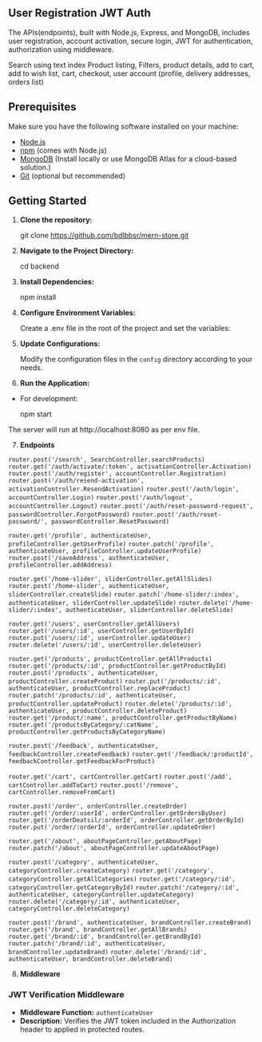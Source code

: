 ## User Registration JWT Auth

The APIs(endpoints), built with Node.js, Express, and MongoDB, includes 
user registration, 
account activation, 
secure login,
JWT for authentication,
authorization using middleware.

Search using text index
Product listing,
Filters,
product details,
add to cart,
add to wish list,
cart,
checkout,
user account (profile, delivery addresses, orders list)


## Prerequisites

Make sure you have the following software installed on your machine:

- [Node.js](https://nodejs.org/)  
- [npm](https://www.npmjs.com/) (comes with Node.js)
- [MongoDB](https://www.mongodb.com/) (Install locally or use MongoDB Atlas for a cloud-based solution.)
- [Git](https://git-scm.com/) (optional but recommended)

## Getting Started

1. **Clone the repository:**

   git clone https://github.com/bdlbbsr/mern-store.git


2. **Navigate to the Project Directory:**

   cd backend


3. **Install Dependencies:**

   npm install


4. **Configure Environment Variables:**

   Create a .env file in the root of the project and set the variables:

5. **Update Configurations:**

   Modify the configuration files in the `config` directory according to your needs.


6. **Run the Application:**

- For development:

  npm start

The server will run at http://localhost:8080 as per env file.

7. **Endpoints**

`router.post('/search', SearchController.searchProducts)`
`router.get('/auth/activate/:token', activationController.Activation)`
`router.post('/auth/register', accountController.Registration)`
`router.post('/auth/resend-activation', activationController.ResendActivation)`
`router.post('/auth/login', accountController.Login)`
`router.post('/auth/logout', accountController.Logout)`
`router.post('/auth/reset-password-request', passwordController.ForgotPassword)`
`router.post('/auth/reset-password/', passwordController.ResetPassword)`

`router.get('/profile', authenticateUser, profileController.getUserProfile)`
`router.patch('/profile', authenticateUser, profileController.updateUserProfile)`
`router.post('/saveAddress', authenticateUser, profileController.addAddress)`

`router.get('/home-slider', sliderController.getAllSlides)`
`router.post('/home-slider', authenticateUser, sliderController.createSlide)`
`router.patch('/home-slider/:index', authenticateUser, sliderController.updateSlide)`
`router.delete('/home-slider/:index', authenticateUser, sliderController.deleteSlide)`

`router.get('/users', userController.getAllUsers)`
`router.get('/users/:id', userController.getUserById)`
`router.put('/users/:id', userController.updateUser)`
`router.delete('/users/:id', userController.deleteUser)`

`router.get('/products', productController.getAllProducts)`
`router.get('/products/:id', productController.getProductById)`
`router.post('/products', authenticateUser, productController.createProduct)`
`router.put('/products/:id', authenticateUser, productController.replaceProduct)`
`router.patch('/products/:id', authenticateUser, productController.updateProduct)`
`router.delete('/products/:id', authenticateUser, productController.deleteProduct)`
`router.get('/product/:name', productController.getProductByName)`
`router.get('/productsByCategory/:catName', productController.getProductsByCategoryName)`

`router.post('/feedback', authenticateUser, feedbackController.createFeedback)`
`router.get('/feedback/:productId', feedbackController.getFeedbackForProduct)`

`router.get('/cart', cartController.getCart)`
`router.post('/add', cartController.addToCart)`
`router.post('/remove', cartController.removeFromCart)`

`router.post('/order', orderController.createOrder)`
`router.get('/order/:userId', orderController.getOrdersByUser)`
`router.get('/orderDeatsil/:orderId', orderController.getOrderById)`
`router.put('/order/:orderId', orderController.updateOrder)`

`router.get('/about', aboutPageController.getAboutPage)`
`router.patch('/about', aboutPageController.updateAboutPage)`

`router.post('/category', authenticateUser, categoryController.createCategory)`
`router.get('/category', categoryController.getAllCategories)`
`router.get('/category/:id', categoryController.getCategoryById)`
`router.patch('/category/:id', authenticateUser, categoryController.updateCategory)`
`router.delete('/category/:id', authenticateUser, categoryController.deleteCategory)`

`router.post('/brand', authenticateUser, brandController.createBrand)`
`router.get('/brand', brandController.getAllBrands)`
`router.get('/brand/:id', brandController.getBrandById)`
`router.patch('/brand/:id', authenticateUser, brandController.updateBrand)`
`router.delete('/brand/:id', authenticateUser, brandController.deleteBrand)`

8. **Middleware**

### JWT Verification Middleware ###

- **Middleware Function:** `authenticateUser`
- **Description:** Verifies the JWT token included in the Authorization header to applied in protected routes.

